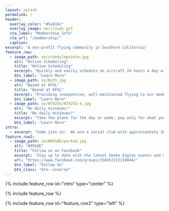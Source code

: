 ```yaml
---
layout: splash
permalink: /
header:
  overlay_color: "#5e616c"
  overlay_image: se/clouds.gif
  cta_label: "Membership Info"
  cta_url: "/membership/"
  caption:
excerpt: 'A non-profit flying community in Southern California'
feature_row:
  - image_path: se/schedulepointe.jpg
    alt: "Online Scheduling"
    title: "Online Scheduling"
    excerpt: "Quickly and easily schedule an aircraft 24 hours a day with Schedule Pointe"
    btn_label: "Learn More"
  - image_path: se/Both.jpg
    alt: "Based at KFUL"
    title: "Based at KFUL"
    excerpt: "Providing inexpensive, well-maintained flying to our members for over 70 years!"
    btn_label: "Learn More"
  - image_path: se/N7425G/N7425G-4.jpg
    alt: "No daily minimums!"
    title: "No daily minimums!"
    excerpt: "Take the plane for the day or week, pay only for what you fly!<br /><br />Fly for as far or as long as you would like!"
    btn_label: "Learn More"
intro:
  - excerpt: 'Come join us!  We are a social club with approximately 30 members between two aircraft utilizing online booking and 24x7 access to the aircraft.'
feature_row2:
  - image_path: se/N9910E/parked.jpg
    alt: "N9910E"
    title: "Follow us on Facebook"
    excerpt: 'Stay up to date with the latest Smoke Eagles events and member stories!'
    url: "https://www.facebook.com/groups/158452172119844/"
    btn_label: "Follow Us"
    btn_class: "btn--inverse"
---
```


{% include feature_row id="intro" type="center" %}

{% include feature_row %}

{% include feature_row id="feature_row2" type="left" %}
